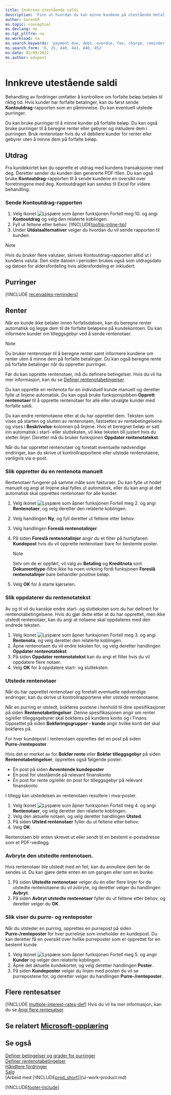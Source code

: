 ```yaml
---
title: Innkreve utestående saldi
description: 'Finn ut hvordan du kan minne kundene på utestående betalinger. Send et kundeutdrag, utstede en purring eller send en rentenota.'
author: SorenGP
ms.topic: conceptual
ms.devlang: na
ms.tgt_pltfrm: na
ms.workload: na
ms.search.keywords: 'payment due, debt, overdue, fee, charge, reminder'
ms.search.form: '6, 25, 440, 443, 448, 452'
ms.date: 02/09/2022
ms.author: edupont
---
```

# <a name="collect-outstanding-balances" />Innkreve utestående saldi

Behandling av fordringer omfatter å kontrollere om forfalte beløp betales til riktig tid. Hvis kunder har forfalte betalinger, kan du først sende **Kontoutdrag**-rapporten som en påminnelse. Du kan eventuelt utstede purringer.

Du kan bruke purringer til å minne kunder på forfalte beløp. Du kan også bruke purringer til å beregne renter eller gebyrer og inkludere dem i purringen. Bruk rentenotaer hvis du vil debitere kunder for renter eller gebyrer uten å minne dem på forfalte beløp.

## <a name="statements" />Utdrag

Fra kundekortet kan du opprette et utdrag med kundens transaksjoner med deg. Deretter sender du kunden den genererte PDF-filen. Du kan også bruke **Kontoutdrag**-rapporten til å sende kundene en oversikt over forretningene med deg. Kontoutdraget kan sendes til Excel for videre behandling.  

### <a name="to-send-the-customer-statement-report" />Sende Kontoutdrag-rapporten

1. Velg ikonet ![Lyspære som åpner funksjonen Fortell meg 10.](media/ui-search/search_small.png "Fortell hva du vil gjøre") og angi **Kontoutdrag** og velg den relaterte koblingen.
2. Fyll ut feltene etter behov. [!INCLUDE[tooltip-inline-tip](includes/tooltip-inline-tip_md.md)]
3. Under **Utdataalternativer** velger du hvordan du vil sende rapporten til kunden.

> [!NOTE]
> Hvis du bruker flere valutaer, skrives Kontoutdrag-rapporten alltid ut i kundens valuta. Den siste datoen i perioden brukes også som utdragsdato og datoen for aldersfordeling hvis aldersfordeling er inkludert.

## <a name="reminders" />Purringer

[!INCLUDE [receivables-reminders](includes/receivables-reminders.md)]

## <a name="finance-charges" />Renter

Når en kunde ikke betaler innen forfallsdatoen, kan du beregne renter automatisk og legge dem til de forfalte beløpene på kundekontoen. Du kan informere kunder om tilleggsgebyr ved å sende rentenotaer.  

> [!NOTE]  
> Du bruker rentenotaer til å beregne renter samt informere kundene om renter uten å minne dem på forfalte betalinger. Du kan også beregne rente på forfalte betalinger når du oppretter purringer.  

Før du kan opprette rentenotaer, må du definere betingelser. Hvis du vil ha mer informasjon, kan du se [Definer rentenotabetingelser](finance-setup-finance-charges.md).  

Du kan opprette en rentenota for en individuell kunde manuelt og deretter fylle ut linjene automatisk. Du kan også bruke funksjonsjobben **Opprett rentenotaer** til å opprette rentenotaer for alle eller utvalgte kunder med forfalte saldi.  

Du kan endre rentenotaene etter at du har opprettet dem. Teksten som vises på starten og slutten av rentenotaen, fastsettes av rentebetingelsene og vises i **Beskrivelse**-kolonnen på linjene. Hvis et beregnet beløp er satt inn automatisk i start- eller slutteksten, vil ikke teksten bli justert hvis du sletter linjer. Deretter må du bruker funksjonen **Oppdater rentenotatekst**.  

Når du har opprettet rentenotaer og foretatt eventuelle nødvendige endringer, kan du skrive ut kontrollrapportene eller utstede rentenotaene, vanligvis via e-post.

### <a name="to-create-a-finance-charge-memo-manually" />Slik oppretter du en rentenota manuelt

Rentenotaer fungerer på samme måte som fakturaer. Du kan fylle ut hodet manuelt og angi at linjene skal fylles ut automatisk, eller du kan angi at det automatisk skal opprettes rentenotaer for alle kunder.

1. Velg ikonet ![Lyspære som åpner funksjonen Fortell meg 2.](media/ui-search/search_small.png "Fortell hva du vil gjøre") og angi **Rentenotaer**, og velg deretter den relaterte koblingen.  
2. Velg handlingen **Ny**, og fyll deretter ut feltene etter behov.  
3. Velg handlingen **Foreslå rentenotalinjer**.
4. På siden **Foreslå rentenotalinjer** angir du et filter på hurtigfanen **Kundepost** hvis du vil opprette rentenotaer bare for bestemte poster.

    > [!NOTE]
    > Selv om de er oppført, vil valg av **Betaling** og **Kreditnota** som **Dokumenttype**-filtre ikke ha noen virkning fordi funksjonen **Foreslå rentenotalinjer** bare behandler positive beløp.
5.  Velg **OK** for å starte kjørselen.  

### <a name="to-update-finance-charge-memo-texts" />Slik oppdaterer du rentenotatekst
Av og til vil du kanskje endre start- og slutteksten som du har definert for rentenotabetingelsene. Hvis du gjør dette etter at du har opprettet, men ikke utstedt rentenotaer, kan du angi at notaene skal oppdateres med den endrede teksten.

1. Velg ikonet ![Lyspære som åpner funksjonen Fortell meg 3.](media/ui-search/search_small.png "Fortell hva du vil gjøre") og angi **Rentenota**, og velg deretter den relaterte koblingen.  
2. Åpne rentenotaen du vil endre teksten for, og velg deretter handlingen **Oppdater rentenotatekst**.
3. På siden **Oppdater rentenotatekst** kan du angi et filter hvis du vil oppdatere flere notaer.
4. Velg **OK** for å oppdatere start- og slutteksten.  

### <a name="to-issue-finance-charge-memos" />Utstede rentenotaer
Når du har opprettet rentenotaer og foretatt eventuelle nødvendige endringer, kan du skrive ut kontrollrapportene eller utstede rentenotaene.

Når en purring er utstedt, bokføres postene i henhold til dine spesifikasjoner på siden **Rentenotabetingelser**. Denne spesifikasjonen angir om renter og/eller tilleggsgebyrer skal bokføres på kundens konto og i Finans. Oppsettet på siden **Bokføringsgrupper - kunde** angir hvilke konti det skal bokføres på.

For hver kundepost i rentenotaen opprettes det en post på siden **Purre-/renteposter**.

Hvis det er merket av for **Bokfør rente** eller **Bokfør tilleggsgebyr** på siden **Rentenotabetingelser**, opprettes også følgende poster:

- Én post på siden **Avventende kundeposter**
- Én post for utestående på relevant finanskonto
- Én post for rente og/eller én post for tilleggsgebyr på relevant finanskonto

I tillegg kan utstedelsen av rentenotaen resultere i mva-poster.

1. Velg ikonet ![Lyspære som åpner funksjonen Fortell meg 4.](media/ui-search/search_small.png "Fortell hva du vil gjøre") og angi **Rentenotaer**, og velg deretter den relaterte koblingen.
2. Velg den aktuelle notaen, og velg deretter handlingen **Utsted**.
3. På siden **Utsted rentenotaer** fyller du ut feltene etter behov.
4. Velg **OK**.

Rentenotaen blir enten skrevet ut eller sendt til en bestemt e-postadresse som et PDF-vedlegg.

### <a name="to-cancel-an-issued-finance-charge-memo" />Avbryte den utstedte rentenotaen.
Hvis rentenotaer ble utstedt med en feil, kan du annullere dem før de sendes ut. Du kan gjøre dette enten én om gangen eller som en bunke.
1. På siden **Utstedte rentenotaer** velger du én eller flere linjer for de utstedte rentenotaene du vil avbryte, og deretter velger du handlingen **Avbryt**.
2. På siden **Avbryt utstedte rentenotaer** fyller du ut feltene etter behov, og deretter velger du **OK**.

### <a name="to-view-reminder-and-finance-charge-entries" />Slik viser du purre- og renteposter
Når du utsteder en purring, opprettes en purrepost på siden **Purre-/renteposter** for hver purrelinje som inneholder en kundepost. Du kan deretter få en oversikt over hvilke purreposter som er opprettet for en bestemt kunde.    
1. Velg ikonet ![Lyspære som åpner funksjonen Fortell meg 5.](media/ui-search/search_small.png "Fortell hva du vil gjøre") og angir **Kunder** og velger den relaterte koblingen.  
2. Åpne det aktuelle kundekortet, og velg deretter handlingen **Poster**.
3. På siden **Kundeposter** velger du linjen med posten du vil se purrepostene for, og deretter velger du handlingen **Purre-/renteposter**.

## <a name="multiple-interest-rates" />Flere rentesatser

[!INCLUDE [multiple-interest-rates-def](includes/multiple-interest-rates-def.md)] Hvis du vil ha mer informasjon, kan du se [Angi flere rentesatser](finance-how-to-set-up-multiple-interest-rates.md).  

## <a name="see-related-microsoft-trainingtrainingpathsprocess-financial-periodic-activities-dynamics-365-business-central" />Se relatert [Microsoft-opplæring](/training/paths/process-financial-periodic-activities-dynamics-365-business-central/)

## <a name="see-also" />Se også

[Definer betingelser og grader for purringer](finance-setup-reminders.md)  
[Definer rentenotabetingelser](finance-setup-finance-charges.md)  
[Håndtere fordringer](receivables-manage-receivables.md)  
[Salg](sales-manage-sales.md)  
[Arbeid med [!INCLUDE[prod_short](includes/prod_short.md)]](ui-work-product.md)


[!INCLUDE[footer-include](includes/footer-banner.md)]

